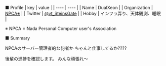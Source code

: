 ■ Profile
|  key  |  value  |
| ---- | ---- |
|  Name  |  DualXeon  |
|  Organization  |  [NPCA※](https://npca.jp)  |
|  Twitter  |  [@yt_SteinsGate](https://twitter.com/yt_SteinsGate)  |
|  Hobby  |  インフラ弄り、天体観測、睡眠  |

※ NPCA = Nada Personal Computer user's Association

■ Summary

NPCAのサーバー管理者的な何者か ちゃんと仕事してるか????

後輩の進捗を確認します。 みんな頑張れ〜
